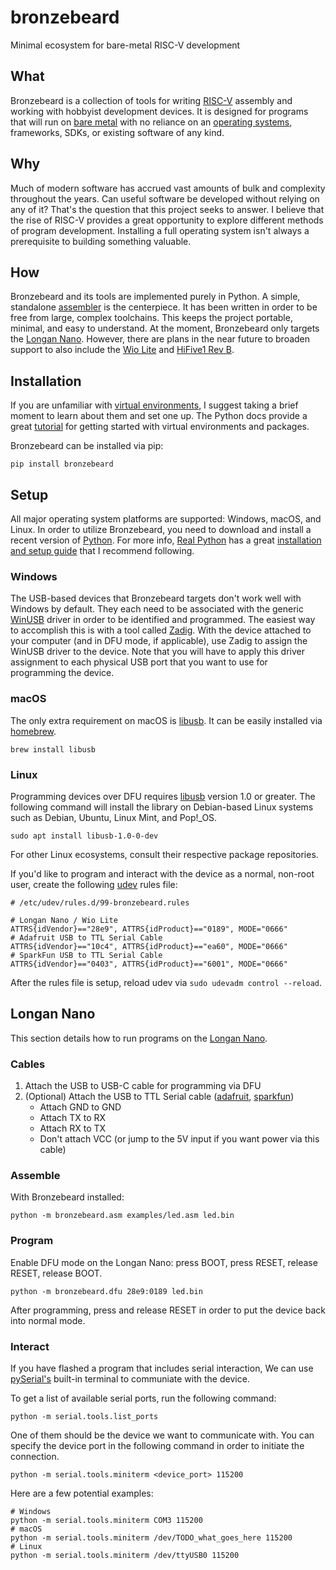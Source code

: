 # bronzebeard
Minimal ecosystem for bare-metal RISC-V development

## What
Bronzebeard is a collection of tools for writing [RISC-V](https://en.wikipedia.org/wiki/Riscv) assembly and working with hobbyist development devices.
It is designed for programs that will run on [bare metal](https://en.wikipedia.org/wiki/Bare_machine) with no reliance on an [operating systems](https://en.wikipedia.org/wiki/Operating_system), frameworks, SDKs, or existing software of any kind.

## Why
Much of modern software has accrued vast amounts of bulk and complexity throughout the years.
Can useful software be developed without relying on any of it?
That's the question that this project seeks to answer.
I believe that the rise of RISC-V provides a great opportunity to explore different methods of program development.
Installing a full operating system isn't always a prerequisite to building something valuable.

## How
Bronzebeard and its tools are implemented purely in Python.
A simple, standalone [assembler](https://github.com/theandrew168/bronzebeard/blob/master/bronzebeard/asm.py) is the centerpiece.
It has been written in order to be free from large, complex toolchains.
This keeps the project portable, minimal, and easy to understand.
At the moment, Bronzebeard only targets the [Longan Nano](https://www.seeedstudio.com/Sipeed-Longan-Nano-RISC-V-GD32VF103CBT6-Development-Board-p-4205.html).
However, there are plans in the near future to broaden support to also include the [Wio Lite](https://www.seeedstudio.com/Wio-Lite-RISC-V-GD32VF103-p-4293.html) and [HiFive1 Rev B](https://www.sifive.com/boards/hifive1-rev-b).

## Installation
If you are unfamiliar with [virtual environments](https://docs.python.org/3/library/venv.html), I suggest taking a brief moment to learn about them and set one up.
The Python docs provide a great [tutorial](https://docs.python.org/3/tutorial/venv.html) for getting started with virtual environments and packages.

Bronzebeard can be installed via pip:
```
pip install bronzebeard
```

## Setup
All major operating system platforms are supported: Windows, macOS, and Linux.
In order to utilize Bronzebeard, you need to download and install a recent version of [Python](https://www.python.org/downloads/).
For more info, [Real Python](https://realpython.com/) has a great [installation and setup guide](https://realpython.com/installing-python/) that I recommend following.

### Windows
The USB-based devices that Bronzebeard targets don't work well with Windows by default.
They each need to be associated with the generic [WinUSB](https://docs.microsoft.com/en-us/windows-hardware/drivers/usbcon/winusb) driver in order to be identified and programmed.
The easiest way to accomplish this is with a tool called [Zadig](https://zadig.akeo.ie/).
With the device attached to your computer (and in DFU mode, if applicable), use Zadig to assign the WinUSB driver to the device.
Note that you will have to apply this driver assignment to each physical USB port that you want to use for programming the device.

### macOS
The only extra requirement on macOS is [libusb](https://libusb.info).
It can be easily installed via [homebrew](https://brew.sh/).
```
brew install libusb
```

### Linux
Programming devices over DFU requires [libusb](https://libusb.info) version 1.0 or greater.
The following command will install the library on Debian-based Linux systems such as Debian, Ubuntu, Linux Mint, and Pop!\_OS.
```
sudo apt install libusb-1.0-0-dev
```

For other Linux ecosystems, consult their respective package repositories.

If you'd like to program and interact with the device as a normal, non-root user, create the following [udev](https://en.wikipedia.org/wiki/Udev) rules file:
```
# /etc/udev/rules.d/99-bronzebeard.rules

# Longan Nano / Wio Lite
ATTRS{idVendor}=="28e9", ATTRS{idProduct}=="0189", MODE="0666"
# Adafruit USB to TTL Serial Cable
ATTRS{idVendor}=="10c4", ATTRS{idProduct}=="ea60", MODE="0666"
# SparkFun USB to TTL Serial Cable
ATTRS{idVendor}=="0403", ATTRS{idProduct}=="6001", MODE="0666"
```

After the rules file is setup, reload udev via `sudo udevadm control --reload`.

## Longan Nano
This section details how to run programs on the [Longan Nano](https://www.seeedstudio.com/Sipeed-Longan-Nano-RISC-V-GD32VF103CBT6-Development-Board-p-4205.html).

### Cables
1. Attach the USB to USB-C cable for programming via DFU
2. (Optional) Attach the USB to TTL Serial cable ([adafruit](https://www.adafruit.com/product/954), [sparkfun](https://www.sparkfun.com/products/12977))
    * Attach GND to GND
    * Attach TX to RX
    * Attach RX to TX
    * Don't attach VCC (or jump to the 5V input if you want power via this cable)

### Assemble
With Bronzebeard installed:
```
python -m bronzebeard.asm examples/led.asm led.bin
```

### Program
Enable DFU mode on the Longan Nano: press BOOT, press RESET, release RESET, release BOOT.
```
python -m bronzebeard.dfu 28e9:0189 led.bin
```

After programming, press and release RESET in order to put the device back into normal mode.

### Interact
If you have flashed a program that includes serial interaction, We can use [pySerial's](https://pyserial.readthedocs.io/en/latest/index.html) built-in terminal to communiate with the device.

To get a list of available serial ports, run the following command:
```
python -m serial.tools.list_ports
```

One of them should be the device we want to communicate with.
You can specify the device port in the following command in order to initiate the connection.
```
python -m serial.tools.miniterm <device_port> 115200
```

Here are a few potential examples:
```
# Windows
python -m serial.tools.miniterm COM3 115200
# macOS
python -m serial.tools.miniterm /dev/TODO_what_goes_here 115200
# Linux
python -m serial.tools.miniterm /dev/ttyUSB0 115200
```
